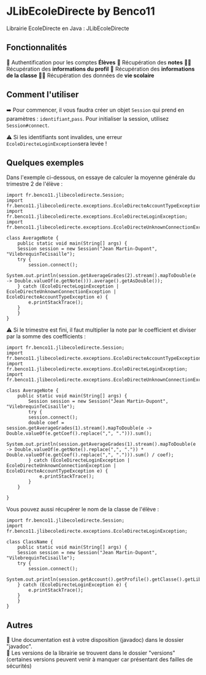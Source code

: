 # JLibEcoleDirecte by Benco11
Librairie EcoleDirecte en Java : JLibEcoleDirecte

## Fonctionnalités
  🔐 Authentification pour les comptes **Élèves** 
  📑 Récupération des **notes** 
  👦🏻 Récupération des **informations du profil** 
  🏫 Récupération des **informations de la classe** 
  🏃🏽 Récupération des données de **vie scolaire** 

## Comment l'utiliser
➡️ Pour commencer, il vous faudra créer un objet `Session` qui prend en paramètres : `identifiant`,`pass`.
Pour initialiser la session, utilisez `Session#connect`. 

⚠️ Si les identifiants sont invalides, une erreur `EcoleDirecteLoginException`sera levée !

## Quelques exemples

Dans l'exemple ci-dessous, on essaye de calculer la moyenne générale du trimestre 2 de l'élève  :

    import fr.benco11.jlibecoledirecte.Session;
    import fr.benco11.jlibecoledirecte.exceptions.EcoleDirecteAccountTypeException;
    import fr.benco11.jlibecoledirecte.exceptions.EcoleDirecteLoginException;
    import fr.benco11.jlibecoledirecte.exceptions.EcoleDirecteUnknownConnectionException;
    
    class AverageNote {
	    public static void main(String[] args) {
    	Session session = new Session("Jean Martin-Dupont", "VilebrequinTeCisaille");
		try {
		    session.connect();
		    System.out.println(session.getAverageGrades(2).stream().mapToDouble(e -> Double.valueOf(e.getNote())).average().getAsDouble());
		} catch (EcoleDirecteLoginException | EcoleDirecteUnknownConnectionException | EcoleDirecteAccountTypeException e) {
    	    e.printStackTrace();
		}
	    }
    }


⚠️ Si le trimestre est fini, il faut multiplier la note par le coefficient et diviser par la somme des coefficients :

    import fr.benco11.jlibecoledirecte.Session;
    import fr.benco11.jlibecoledirecte.exceptions.EcoleDirecteAccountTypeException;
    import fr.benco11.jlibecoledirecte.exceptions.EcoleDirecteLoginException;
    import fr.benco11.jlibecoledirecte.exceptions.EcoleDirecteUnknownConnectionException;
       
    class AverageNote {
        public static void main(String[] args) {
        	Session session = new Session("Jean Martin-Dupont", "VilebrequinTeCisaille");
        	try {
		    session.connect();
		    double coef = session.getAverageGrades(1).stream().mapToDouble(e -> Double.valueOf(e.getCoef().replace(",", "."))).sum();
		    System.out.println(session.getAverageGrades(1).stream().mapToDouble(e -> Double.valueOf(e.getNote().replace(",", ".")) * Double.valueOf(e.getCoef().replace(",", "."))).sum() / coef);
        	} catch (EcoleDirecteLoginException | EcoleDirecteUnknownConnectionException | EcoleDirecteAccountTypeException e) {
	            e.printStackTrace();
        	}
        }
       
    }
Vous pouvez aussi récupérer le nom de la classe de l'élève :

    import fr.benco11.jlibecoledirecte.Session;
    import fr.benco11.jlibecoledirecte.exceptions.EcoleDirecteLoginException;
    
    class ClassName {
	    public static void main(String[] args) {
    	Session session = new Session("Jean Martin-Dupont", "VilebrequinTeCisaille");
    	try {
    	    session.connect();
    	    System.out.println(session.getAccount().getProfile().getClasse().getLibelle());
    	} catch (EcoleDirecteLoginException e) {
    	    e.printStackTrace();
    	}
	    }
    }


## Autres

📖 Une documentation est à votre disposition (javadoc) dans le dossier "javadoc".  
💾 Les versions de la librairie se trouvent dans le dossier "versions" (certaines versions peuvent venir à manquer car présentant des failles de sécurités)

